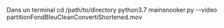 Dans un terminal
cd /path/to/directory
python3.7 mainsnooker.py --video partitionFondBleuCleanConvertiShortened.mov

